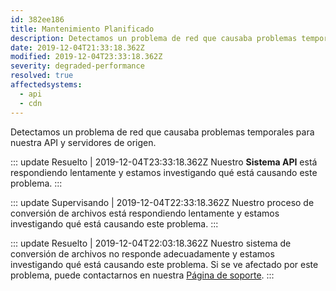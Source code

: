 ```yaml
---
id: 382ee186
title: Mantenimiento Planificado
description: Detectamos un problema de red que causaba problemas temporales para nuestra API y servidores de origen.
date: 2019-12-04T21:33:18.362Z
modified: 2019-12-04T23:33:18.362Z
severity: degraded-performance
resolved: true
affectedsystems:
  - api
  - cdn
---
```


Detectamos un problema de red que causaba problemas temporales para nuestra API y servidores de origen.


::: update Resuelto | 2019-12-04T23:33:18.362Z
Nuestro **Sistema API** está respondiendo lentamente y estamos investigando qué está causando este problema.
:::

::: update Supervisando | 2019-12-04T22:33:18.362Z
Nuestro proceso de conversión de archivos está respondiendo lentamente y estamos investigando qué está causando este problema.
:::

::: update Resuelto | 2019-12-04T22:03:18.362Z
Nuestro sistema de conversión de archivos no responde adecuadamente y estamos investigando qué está causando este problema. Si se ve afectado por este problema, puede contactarnos en nuestra [Página de soporte](https://statusfy.marquez.co).
:::

